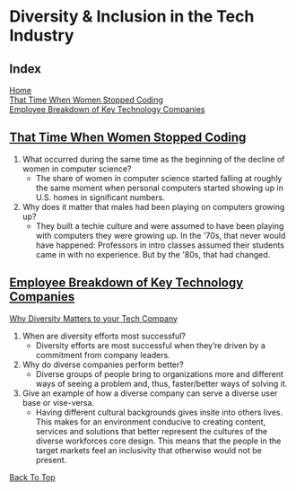 # Diversity & Inclusion in the Tech Industry

## Index

[Home](../README.md)  
[That Time When Women Stopped Coding](#that-time-when-women-stopped-coding)  
[Employee Breakdown of Key Technology Companies](#employee-breakdown-of-key-technology-companies)  

## [That Time When Women Stopped Coding](https://www.npr.org/sections/money/2014/10/21/357629765/when-women-stopped-coding)

1. What occurred during the same time as the beginning of the decline of women in computer science?
   - The share of women in computer science started falling at roughly the same moment when personal computers started showing up in U.S. homes in significant numbers.
2. Why does it matter that males had been playing on computers growing up?
   - They built a techie culture and were assumed to have been playing with computers they were growing up. In the '70s, that never would have happened: Professors in intro classes assumed their students came in with no experience. But by the '80s, that had changed.

## [Employee Breakdown of Key Technology Companies](https://informationisbeautiful.net/visualizations/diversity-in-tech/)

[Why Diversity Matters to your Tech Company](https://www.usatoday.com/story/tech/columnist/2015/07/21/why-diversity-matters-your-tech-company/30419871/)

1. When are diversity efforts most successful?
   - Diversity efforts are most successful when they’re driven by a commitment from company leaders.
2. Why do diverse companies perform better?
   - Diverse groups of people bring to organizations more and different ways of seeing a problem and, thus, faster/better ways of solving it.
3. Give an example of how a diverse company can serve a diverse user base or vise-versa.
   - Having different cultural backgrounds gives insite into others lives.  This makes for an environment conducive to creating content, services and solutions that better represent the cultures of the diverse workforces core design. This means that the people in the target markets feel an inclusivity that otherwise would not be present.

[Back To Top](#index)
